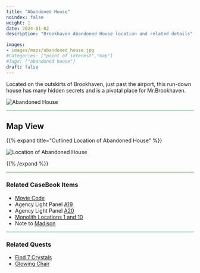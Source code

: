 ```yaml
---
title: "Abandoned House"
noindex: false
weight: 1
date: 2024-01-02
description: "Brookhaven Abandoned House location and related details"

images:
- images/maps/abandoned_house.jpg
#Categories: ["point of interest","map"]
#Tags: ["abandoned house"]
draft: false
--- 
```


Located on the outskirts of Brookhaven, just past the airport, this run-down house has many hidden secrets and is a pivotal place for Mr.Brookhaven.

![Abandoned House](/images/maps/abandoned_house.jpg)

<hr style="background-color: #28b44c" size=8>

## Map View

{{% expand title="Outlined Location of Abandoned House" %}}

![Location of Abandoned House](/images/maps/abandoned-house.png)

{{% /expand %}}

<hr style="background-color: #28b44c" size=8>

### Related CaseBook Items

- [Movie Code](/casebook/movie_codes/#abandoned-house-code)
- Agency Light Panel [A19](/casebook/light_panel/#a19)
- Agency Light Panel [A20](/casebook/light_panel/#a20)
- [Monolith Locations 1 and 10](/casebook/monoliths/locations/)
- Note to [Madison](/casebook/notes/madison/#abandoned-house)

<hr style="background-color: #28b44c" size=8>

### Related Quests

- [Find 7 Crystals](/lore/quests/find_7_crystals)
- [Glowing Chair](/lore/quests/glowing_chair)